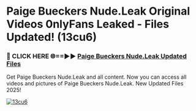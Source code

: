 # Paige Bueckers Nude.Leak Original Videos 0nlyFans Leaked - Files Updated! (13cu6)

<h3>🔴 CLICK HERE 🌐==►► <a href="https://tinyurl.com/4mcuefdz" rel="nofollow">Paige Bueckers Nude.Leak Updated Files</a></h3>

Get Paige Bueckers Nude.Leak and all content. Now you can access all videos and pictures of Paige Bueckers Nude.Leak. New Updated Files 2025!

[![13cu6](https://i.imgur.com/StAQSOY.gif)](https://tinyurl.com/4mcuefdz)
